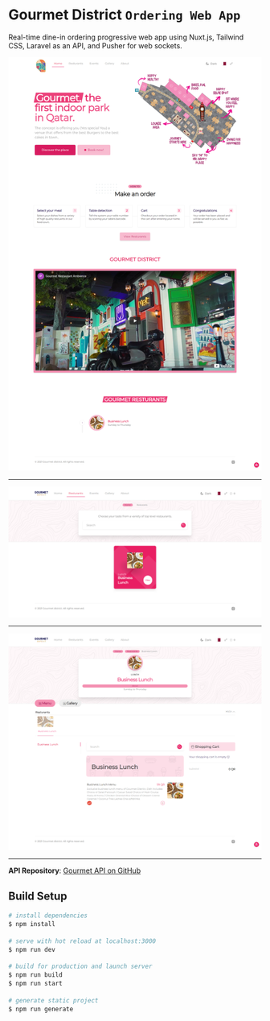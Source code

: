 # Gourmet District `Ordering Web App`
Real-time dine-in ordering progressive web app using Nuxt.js, Tailwind CSS, Laravel as an API, and Pusher for web sockets.

![App Image](images/image1.png)

---

![App Image](images/image3.png)

---

![App Image](images/image2.png)

---


**API Repository**: [Gourmet API on GitHub](https://github.com/mo3ly/gourmet-api)

## Build Setup

```bash
# install dependencies
$ npm install

# serve with hot reload at localhost:3000
$ npm run dev

# build for production and launch server
$ npm run build
$ npm run start

# generate static project
$ npm run generate
```
